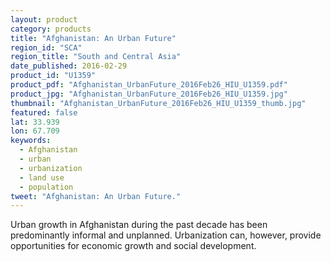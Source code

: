 ```yaml
---
layout: product
category: products
title: "Afghanistan: An Urban Future"
region_id: "SCA"
region_title: "South and Central Asia"
date_published: 2016-02-29
product_id: "U1359"
product_pdf: "Afghanistan_UrbanFuture_2016Feb26_HIU_U1359.pdf"
product_jpg: "Afghanistan_UrbanFuture_2016Feb26_HIU_U1359.jpg"
thumbnail: "Afghanistan_UrbanFuture_2016Feb26_HIU_U1359_thumb.jpg"
featured: false
lat: 33.939
lon: 67.709
keywords:
  - Afghanistan
  - urban
  - urbanization
  - land use
  - population
tweet: "Afghanistan: An Urban Future."
---
```

Urban growth in Afghanistan during the past decade has been predominantly informal and unplanned. Urbanization can, however, provide opportunities for economic growth and social development.
